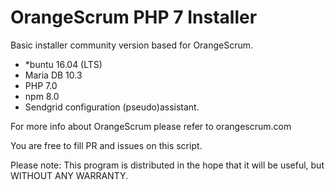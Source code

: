 # OrangeScrum PHP 7 Installer

Basic installer community version based for OrangeScrum.

* *buntu 16.04 (LTS)
* Maria DB 10.3
* PHP 7.0
* npm 8.0
* Sendgrid configuration (pseudo)assistant.


For more info about OrangeScrum please refer to orangescrum.com

You are free to fill PR and issues on this script.

Please note:
This program is distributed in the hope that it will be useful, but WITHOUT ANY WARRANTY.
